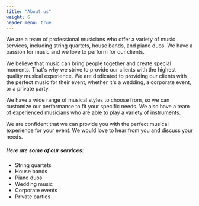 ```yaml
---
title: "About us"
weight: 6
header_menu: true
---
```


We are a team of professional musicians who offer a variety of music services, including string quartets, house bands, and piano duos. We have a passion for music and we love to perform for our clients.

We believe that music can bring people together and create special moments. That's why we strive to provide our clients with the highest quality musical experience. We are dedicated to providing our clients with the perfect music for their event, whether it's a wedding, a corporate event, or a private party.

We have a wide range of musical styles to choose from, so we can customize our performance to fit your specific needs. We also have a team of experienced musicians who are able to play a variety of instruments.

We are confident that we can provide you with the perfect musical experience for your event. We would love to hear from you and discuss your needs.

##### Here are some of our services:

- String quartets
- House bands
- Piano duos
- Wedding music
- Corporate events
- Private parties
